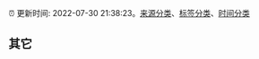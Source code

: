 :alarm_clock: 更新时间: 2022-07-30 21:38:23。[来源分类](../README.md)、[标签分类](../TAGS.md)、[时间分类](../TIMELINE.md)

## 其它



